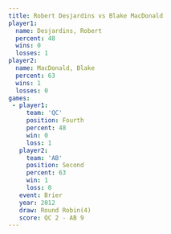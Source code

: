```yaml
---
title: Robert Desjardins vs Blake MacDonald
player1:                  
  name: Desjardins, Robert
  percent: 48             
  wins: 0                 
  losses: 1               
player2:                  
  name: MacDonald, Blake  
  percent: 63             
  wins: 1                 
  losses: 0               
games:
 - player1:          
     team: 'QC'      
     position: Fourth
     percent: 48     
     win: 0          
     loss: 1         
   player2:          
     team: 'AB'      
     position: Second
     percent: 63     
     win: 1          
     loss: 0         
   event: Brier        
   year: 2012          
   draw: Round Robin(4)
   score: QC 2 - AB 9  
---
```

